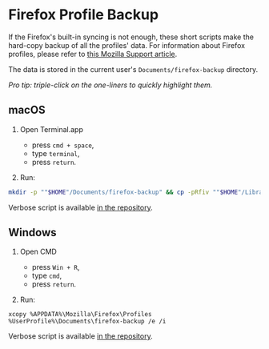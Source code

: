 # Firefox Profile Backup

If the Firefox's built-in syncing is not enough, these short scripts make the hard-copy backup of all the profiles' data. For information about Firefox profiles, please refer to [this Mozilla Support article](https://support.mozilla.org/en-US/kb/profiles-where-firefox-stores-user-data).

The data is stored in the current user's `Documents/firefox-backup` directory.

_Pro tip: triple-click on the one-liners to quickly highlight them._

## macOS

1. Open Terminal.app

   - press `cmd + space`,
   - type `terminal`,
   - press `return`.

2. Run:

```bash
mkdir -p ""$HOME"/Documents/firefox-backup" && cp -pRfiv ""$HOME"/Library/Application Support/Firefox/Profiles/" ""$HOME"/Documents/firefox-backup/"
```

Verbose script is available [in the repository](https://github.com/amrwc/firefox-manual-backup/blob/master/mac).

## Windows

1. Open CMD

   - press `Win + R`,
   - type `cmd`,
   - press `return`.

2. Run:

```batch
xcopy %APPDATA%\Mozilla\Firefox\Profiles %UserProfile%\Documents\firefox-backup /e /i
```

Verbose script is available [in the repository](https://github.com/amrwc/firefox-manual-backup/blob/master/windows.bat).
